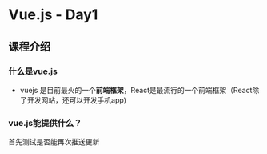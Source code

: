 # Vue.js - Day1

## 课程介绍

### 什么是vue.js
+ vuejs 是目前最火的一个**前端框架**，React是最流行的一个前端框架（React除了开发网站，还可以开发手机app)
### vue.js能提供什么？
首先测试是否能再次推送更新